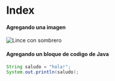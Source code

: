 # Index

#### Agregando una imagen
![Lince con sombrero](https://t3.ftcdn.net/jpg/08/42/43/78/360_F_842437853_xHfKpc3v2Rhc6SNEFeCcfPnq9AXJGqw3.jpg)

#### Agregando un bloque de codigo de Java
``` java
String saludo = "hola!";
System.out.println(saludo);
```
